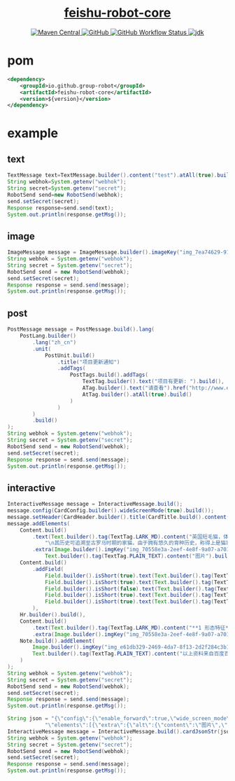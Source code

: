 <h1 align="center"><a href="https://github.com/group-robot/java-feishu-robot" target="_blank">feishu-robot-core</a></h1>
<p align="center">
<a href="https://search.maven.org/artifact/io.github.group-robot/feishu-robot-core">
<img alt="Maven Central" src="https://img.shields.io/maven-central/v/io.github.group-robot/feishu-robot-core?style=flat-square">
</a>
<a href="https://github.com/group-robot/java-feishu-robot/blob/master/LICENSE">
<img alt="GitHub" src="https://img.shields.io/github/license/group-robot/java-feishu-robot?style=flat-square">
</a>
<a href="https://github.com/group-robot/java-feishu-robot/actions">
<img alt="GitHub Workflow Status" src="https://img.shields.io/github/workflow/status/group-robot/java-feishu-robot/Tag%20Release?style=flat-square">
</a>
<a href="https://www.oracle.com/java/technologies/javase-downloads.html">
<img alt="jdk" src="https://img.shields.io/badge/jdk-8%2B-green?style=flat-square">
</a>
</p>

# pom

```xml
<dependency>
    <groupId>io.github.group-robot</groupId>
    <artifactId>feishu-robot-core</artifactId>
    <version>${version}</version>
</dependency>
```

# example

## text

```java
TextMessage text=TextMessage.builder().content("test").atAll(true).build();
String webhok=System.getenv("webhok");
String secret=System.getenv("secret"); 
RobotSend send=new RobotSend(webhok); 
send.setSecret(secret); 
Response response=send.send(text); 
System.out.println(response.getMsg());
```
## image
```java
ImageMessage message = ImageMessage.builder().imageKey("img_7ea74629-9191-4176-998c-2e603c9c5e8g").build();
String webhok = System.getenv("webhok");
String secret = System.getenv("secret");
RobotSend send = new RobotSend(webhok);
send.setSecret(secret);
Response response = send.send(message);
System.out.println(response.getMsg());
```

## post
```java
PostMessage message = PostMessage.build().lang(
    PostLang.builder()
        .lang("zh_cn")
        .unit(
            PostUnit.build()
                .title("项目更新通知")
                .addTags(
                    PostTags.build().addTags(
                        TextTag.builder().text("项目有更新: ").build(),
                        ATag.builder().text("请查看").href("http://www.example.com/").build(),
                        AtTag.builder().atAll(true).build()
                    )
                )
        )
        .build()
);
String webhok = System.getenv("webhok");
String secret = System.getenv("secret");
RobotSend send = new RobotSend(webhok);
send.setSecret(secret);
Response response = send.send(message);
System.out.println(response.getMsg());
```

## interactive
```java
InteractiveMessage message = InteractiveMessage.build();
message.config(CardConfig.builder().wideScreenMode(true).build());
message.setHeader(CardHeader.builder().title(CardTitle.build().content("\uD83D\uDC08 英国短毛猫")).template("indigo").build());
message.addElements(
    Content.build()
        .text(Text.builder().tag(TextTag.LARK_MD).content("英国短毛猫，体形圆胖，四肢短粗发达，毛短而密，头大脸圆，对人友善。 " +
            "\n其历史可追溯至古罗马时期的家猫，由于拥有悠久的育种历史，称得上是猫家族中的典范。").build())
        .extra(Image.builder().imgKey("img_70558e3a-2eef-4e8f-9a07-a701c165431g").alt(
            Text.builder().tag(TextTag.PLAIN_TEXT).content("图片").build()).build()),
    Content.build()
        .addField(
            Field.builder().isShort(true).text(Text.builder().tag(TextTag.LARK_MD).content("**中文学名：**\n英国短毛猫").build()).build(),
            Field.builder().isShort(true).text(Text.builder().tag(TextTag.LARK_MD).content("**拉丁学名：**\nFelinae").build()).build(),
            Field.builder().isShort(false).text(Text.builder().tag(TextTag.LARK_MD).content(" ").build()).build(),
            Field.builder().isShort(true).text(Text.builder().tag(TextTag.LARK_MD).content("**体形：**\n圆胖").build()).build(),
            Field.builder().isShort(true).text(Text.builder().tag(TextTag.LARK_MD).content("**被毛：**\n短而浓密、俗称地毯毛").build()).build()
        ),
    Hr.builder().build(),
    Content.build()
        .text(Text.builder().tag(TextTag.LARK_MD).content("**1 形态特征**\n\n 🔵 外形：身体厚实，胸部饱满宽阔，腿部粗壮，爪子浑圆，尾巴的根部粗壮，尾尖钝圆。\n\n🔵 毛色：共有十五种品种被承认，其中最著名的是蓝色系的英国短毛猫。 ").build())
        .extra(Image.builder().imgKey("img_70558e3a-2eef-4e8f-9a07-a701c165431g").alt(Text.builder().tag(TextTag.PLAIN_TEXT).content("图片").build()).build()),
    Note.build().addElement(
        Image.builder().imgKey("img_e61db329-2469-4da7-8f13-2d2f284c3b1g").alt(Text.builder().tag(TextTag.PLAIN_TEXT).content("图片").build()).build(),
        Text.builder().tag(TextTag.PLAIN_TEXT).content("以上资料来自百度百科").build()
    )
);
String webhok = System.getenv("webhok");
String secret = System.getenv("secret");
RobotSend send = new RobotSend(webhok);
send.setSecret(secret);
Response response = send.send(message);
System.out.println(response.getMsg());
```

```java
String json = "{\"config\":{\"enable_forward\":true,\"wide_screen_mode\":true}," +
            "\"elements\":[{\"extra\":{\"alt\":{\"content\":\"图片\",\"tag\":\"plain_text\"},\"compact_width\":false,\"img_key\":\"img_1cad0e51-26f6-492a-8280-a47057b09a0g\",\"mode\":\"crop_center\",\"preview\":true,\"tag\":\"img\"},\"fields\":null,\"tag\":\"div\",\"text\":{\"content\":\"英国短毛猫，体形圆胖，四肢短粗发达，毛短而密，头大脸圆，对人友善。 \\n其历史可追溯至古罗马时期的家猫，由于拥有悠久的育种历史，称得上是猫家族中的典范。\",\"tag\":\"lark_md\"}},{\"fields\":[{\"is_short\":true,\"text\":{\"content\":\"**中文学名：**\\n英国短毛猫\",\"tag\":\"lark_md\"}},{\"is_short\":true,\"text\":{\"content\":\"**拉丁学名：**\\nFelinae\",\"tag\":\"lark_md\"}},{\"is_short\":false,\"text\":{\"content\":\"\",\"tag\":\"lark_md\"}},{\"is_short\":true,\"text\":{\"content\":\"**体形：**\\n圆胖\",\"tag\":\"lark_md\"}},{\"is_short\":true,\"text\":{\"content\":\"**被毛：**\\n短而浓密、俗称地毯毛\",\"tag\":\"lark_md\"}}],\"tag\":\"div\"},{\"tag\":\"hr\"},{\"extra\":{\"alt\":{\"content\":\"图片\",\"tag\":\"plain_text\"},\"compact_width\":false,\"img_key\":\"img_70558e3a-2eef-4e8f-9a07-a701c165431g\",\"mode\":\"crop_center\",\"preview\":true,\"tag\":\"img\"},\"fields\":null,\"tag\":\"div\",\"text\":{\"content\":\"**1 形态特征**\\n\\n \uD83D\uDD35 外形：身体厚实，胸部饱满宽阔，腿部粗壮，爪子浑圆，尾巴的根部粗壮，尾尖钝圆。\\n\\n\uD83D\uDD35 毛色：共有十五种品种被承认，其中最著名的是蓝色系的英国短毛猫。 \",\"tag\":\"lark_md\"}},{\"elements\":[{\"alt\":{\"content\":\"图片\",\"tag\":\"plain_text\"},\"compact_width\":false,\"img_key\":\"img_7ea74629-9191-4176-998c-2e603c9c5e8g\",\"mode\":\"crop_center\",\"preview\":true,\"tag\":\"img\"},{\"content\":\"以上资料来自百度百科\",\"tag\":\"plain_text\"}],\"tag\":\"note\"}],\"header\":{\"template\":\"indigo\",\"title\":{\"content\":\"\uD83D\uDC08 英国短毛猫\",\"tag\":\"plain_text\"}}}";
InteractiveMessage message = InteractiveMessage.build().cardJsonStr(json);
String webhok = System.getenv("webhok");
String secret = System.getenv("secret");
RobotSend send = new RobotSend(webhok);
send.setSecret(secret);
Response response = send.send(message);
System.out.println(response.getMsg());
```
